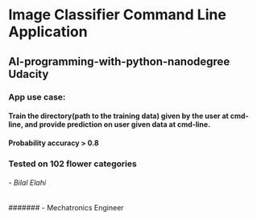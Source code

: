 # Image Classifier Command Line Application 
## AI-programming-with-python-nanodegree Udacity

### App use case:
#### Train the directory(path to the training data) given by the user at cmd-line, and provide prediction on user given data at cmd-line.
#### Probability accuracy > 0.8

### Tested on 102 flower categories

###### - Bilal Elahi
####### - Mechatronics Engineer
